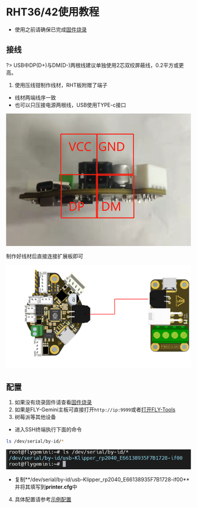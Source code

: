 # RHT36/42使用教程

* 使用之前请确保已完成[固件烧录](/board/fly_rht36_42/flash.md)

## 接线

?> USB中DP(D+)与DM(D-)两根线建议单独使用2芯双绞屏蔽线，0.2平方或更高。

1. 使用压线钳制作线材，RHT板附赠了端子

* 线材两端线序一致
* 也可以只压接电源两根线，USB使用TYPE-c接口

![1](../../images/boards/fly_rht36_42/use/1.png ":no-zooom")

制作好线材后直接连接扩展板即可

![2](../../images/boards/fly_rht36_42/use/2.png ":no-zooom")

## 配置

1. 如果没有烧录固件请查看[固件烧录](/board/fly_rht36_42/flash.md)
2. 如果是FLY-Gemini主板可直接打开`http://ip:9999`或者[打开FLY-Tools](http://flygemini.lan:9999/)
3. 树莓派等其他设备

* 进入SSH终端执行下面的命令

```bash
ls /dev/serial/by-id/*
```

![3](../../images/boards/fly_rht36_42/use/3.png ":no-zooom")

* 复制**\/dev\/serial\/by-id\/usb-Klipper_rp2040_E66138935F7B1728-if00** 并将其填写到**printer.cfg**中

4. 具体配置请参考[示例配置](/board/fly_rht36_42/cfg.md)
